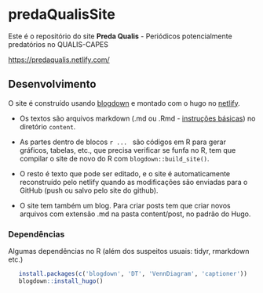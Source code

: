 # predaQualisSite

Este é o repositório do site **Preda Qualis** - Periódicos potencialmente predatórios no QUALIS-CAPES

https://predaqualis.netlify.com/

## Desenvolvimento

O site é construído usando [blogdown](https://bookdown.org/) e montado com o hugo no [netlify](https://app.netlify.com/).

* Os textos são arquivos markdown (.md ou .Rmd - [instruções básicas](http://rmarkdown.rstudio.com/authoring_basics.html)) no diretório `content`.

* As partes dentro de blocos ```r ... ``` são códigos em R para gerar gráficos, tabelas, etc., que precisa verificar se funfa no R, tem que compilar o site de novo do R com ```blogdown::build_site()```.

* O resto é texto que pode ser editado, e o site é automaticamente reconstruído pelo netlify quando as modificações são enviadas para o GitHub (push ou salvo pelo site do github).

* O site tem também um blog. Para criar posts tem que criar novos arquivos com extensão .md na pasta content/post, no padrão do Hugo.

### Dependências

Algumas dependências no R (além dos suspeitos usuais: tidyr, rmarkdown etc.)

```r
   install.packages(c('blogdown', 'DT', 'VennDiagram', 'captioner'))
   blogdown::install_hugo()
```
